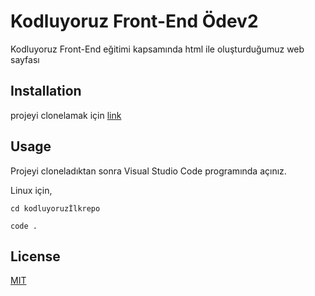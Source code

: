 # Kodluyoruz Front-End Ödev2

Kodluyoruz Front-End eğitimi kapsamında html ile oluşturduğumuz web sayfası

## Installation

projeyi clonelamak için [link](https://github.com/berkpak/kodluyoruzhtml.git)

## Usage 

Projeyi cloneladıktan sonra Visual Studio Code programında açınız.

Linux için, 

`cd kodluyoruzİlkrepo`

`code .`

## License
[MIT](https://choosealicense.com/licenses/mit/)